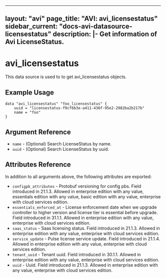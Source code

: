<!--
    Copyright 2021 VMware, Inc.
    SPDX-License-Identifier: Mozilla Public License 2.0
-->
---
layout: "avi"
page_title: "AVI: avi_licensestatus"
sidebar_current: "docs-avi-datasource-licensestatus"
description: |-
  Get information of Avi LicenseStatus.
---

# avi_licensestatus

This data source is used to to get avi_licensestatus objects.

## Example Usage

```hcl
data "avi_licensestatus" "foo_licensestatus" {
    uuid = "licensestatus-f9cf6b3e-a411-436f-95e2-2982ba2b217b"
    name = "foo"
}
```

## Argument Reference

* `name` - (Optional) Search LicenseStatus by name.
* `uuid` - (Optional) Search LicenseStatus by uuid.

## Attributes Reference

In addition to all arguments above, the following attributes are exported:

* `configpb_attributes` - Protobuf versioning for config pbs. Field introduced in 21.1.3. Allowed in enterprise edition with any value, essentials edition with any value, basic edition with any value, enterprise with cloud services edition.
* `essentials_enforced_at` - License enforcement date when we upgrade controller to higher version and license tier is essential before upgrade. Field introduced in 31.1.1. Allowed in enterprise edition with any value, enterprise with cloud services edition.
* `saas_status` - Saas licensing status. Field introduced in 21.1.3. Allowed in enterprise edition with any value, enterprise with cloud services edition.
* `service_update` - Pulse license service update. Field introduced in 21.1.4. Allowed in enterprise edition with any value, enterprise with cloud services edition.
* `tenant_uuid` - Tenant uuid. Field introduced in 30.1.1. Allowed in enterprise edition with any value, enterprise with cloud services edition.
* `uuid` - Uuid. Field introduced in 21.1.3. Allowed in enterprise edition with any value, enterprise with cloud services edition.


